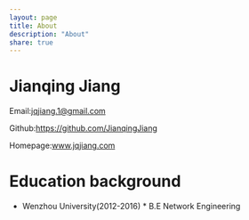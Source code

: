 ```yaml
---
layout: page
title: About
description: "About"
share: true
---
```




# Jianqing Jiang

Email:jqjiang.1@gmail.com  

Github:https://github.com/JianqingJiang

Homepage:www.jqjiang.com

# Education background

* Wenzhou University(2012-2016)
      * B.E Network Engineering
